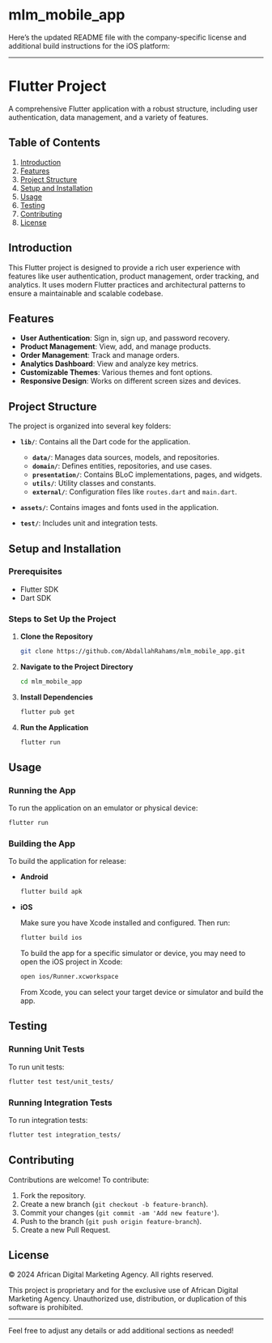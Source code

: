 # mlm_mobile_app

Here’s the updated README file with the company-specific license and additional build instructions for the iOS platform:

---

# Flutter Project

A comprehensive Flutter application with a robust structure, including user authentication, data management, and a variety of features.

## Table of Contents

1. [Introduction](#introduction)
2. [Features](#features)
3. [Project Structure](#project-structure)
4. [Setup and Installation](#setup-and-installation)
5. [Usage](#usage)
6. [Testing](#testing)
7. [Contributing](#contributing)
8. [License](#license)

## Introduction

This Flutter project is designed to provide a rich user experience with features like user authentication, product management, order tracking, and analytics. It uses modern Flutter practices and architectural patterns to ensure a maintainable and scalable codebase.

## Features

- **User Authentication**: Sign in, sign up, and password recovery.
- **Product Management**: View, add, and manage products.
- **Order Management**: Track and manage orders.
- **Analytics Dashboard**: View and analyze key metrics.
- **Customizable Themes**: Various themes and font options.
- **Responsive Design**: Works on different screen sizes and devices.

## Project Structure

The project is organized into several key folders:

- **`lib/`**: Contains all the Dart code for the application.
  - **`data/`**: Manages data sources, models, and repositories.
  - **`domain/`**: Defines entities, repositories, and use cases.
  - **`presentation/`**: Contains BLoC implementations, pages, and widgets.
  - **`utils/`**: Utility classes and constants.
  - **`external/`**: Configuration files like `routes.dart` and `main.dart`.

- **`assets/`**: Contains images and fonts used in the application.

- **`test/`**: Includes unit and integration tests.

## Setup and Installation

### Prerequisites

- Flutter SDK
- Dart SDK

### Steps to Set Up the Project

1. **Clone the Repository**

   ```bash
   git clone https://github.com/AbdallahRahams/mlm_mobile_app.git
   ```

2. **Navigate to the Project Directory**

   ```bash
   cd mlm_mobile_app
   ```

3. **Install Dependencies**

   ```bash
   flutter pub get
   ```

4. **Run the Application**

   ```bash
   flutter run
   ```

## Usage

### Running the App

To run the application on an emulator or physical device:

```bash
flutter run
```

### Building the App

To build the application for release:

- **Android**

  ```bash
  flutter build apk
  ```

- **iOS**

  Make sure you have Xcode installed and configured. Then run:

  ```bash
  flutter build ios
  ```

  To build the app for a specific simulator or device, you may need to open the iOS project in Xcode:

  ```bash
  open ios/Runner.xcworkspace
  ```

  From Xcode, you can select your target device or simulator and build the app.

## Testing

### Running Unit Tests

To run unit tests:

```bash
flutter test test/unit_tests/
```

### Running Integration Tests

To run integration tests:

```bash
flutter test integration_tests/
```

## Contributing

Contributions are welcome! To contribute:

1. Fork the repository.
2. Create a new branch (`git checkout -b feature-branch`).
3. Commit your changes (`git commit -am 'Add new feature'`).
4. Push to the branch (`git push origin feature-branch`).
5. Create a new Pull Request.

## License

© 2024 African Digital Marketing Agency. All rights reserved.

This project is proprietary and for the exclusive use of African Digital Marketing Agency. Unauthorized use, distribution, or duplication of this software is prohibited.

---

Feel free to adjust any details or add additional sections as needed!
